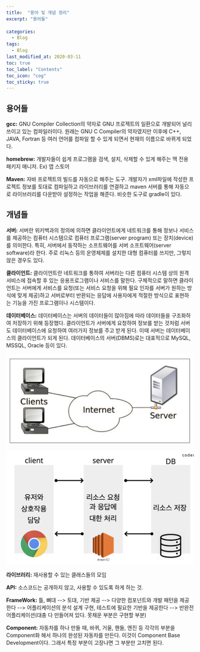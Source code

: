 ```yaml
---
title:  "용어 및 개념 정리"
excerpt: "용어들"

categories:
  - Blog
tags:
  - Blog
last_modified_at: 2020-03-11 
toc: true
toc_label: "Contents"
toc_icon: "cog"
toc_sticky: true
---
```


## 용어들



**gcc:** GNU Compiler Collection의 약자로 GNU 프로젝트의 일환으로 개발되어 널리 쓰이고 있는 컴파일러이다. 원래는 GNU C Compiler의 약자였지만 이후에 C++, JAVA, Fortran 등 여러 언어를 컴파일 할 수 있게 되면서 현재의 이름으로 바뀌게 되었다.

**homebrew:** 개발자들이 쉽게 프로그램을 검색, 설치, 삭제할 수 있게 해주는 맥 전용 패키지 매니저. Ex) 앱 스토어

**Maven:** 자바 프로젝트의 빌드를 자동으로 해주는 도구. 개발자가 xml파일에 작성한 프로젝트 정보를 토대로 컴파일하고 라이브러리를 연결하고 maven 서버를 통해 자동으로 라이브러리를 다운받아 설정하는 작업을 해준다. 비슷한 도구로 gradle이 있다. 



## 개념들

**서버:** 서버란 위키백과의 정의에 의하면 클라이언트에게 네트워크를 통해 정보나 서비스를 제공하는 컴퓨터 시스템으로 컴퓨터 프로그램(server program) 또는 장치(device)를 의미한다. 특히, 서버에서 동작하는 소프트웨어를 서버 소프트웨어(server software)라 한다. 주로 리눅스 등의 운영체제를 설치한 대형 컴퓨터를 쓰지만, 그렇지 않은 경우도 있다.

**클라이언트:** 클라이언트란 네트워크를 통하여 서버라는 다른 컴퓨터 시스템 상의 원격 서비스에 접속할 후 있는 응용프로그램이나 서비스를 말한다. 구체적으로 말하면 클라이언트는 서버에게 서비스를 요청(또는 서비스 요청을 위해 필요 인자를 서버가 원하는 방식에 맞게 제공)하고 서버로부터 반환되는 응답에 사용자에게 적절한 방식으로 표현하는 기능을 가진 프로그램이나 시스템이다.

**데이터베이스:** 데이터베이스는 서버의 데이터들이 많아짐에 따라 데이터들을 구조화하여 저장하기 위해 등장했다. 클라이언트가 서버에게 요청하여 정보를 받는 것처럼 서버도 데이터베이스에 요청하여 여러가지 정보를 주고 받게 된다. 이때 서버는 데이터베이스의 클라이언트가 되게 된다. 데이터베이스의 서버(DBMS)로는 대표적으로 MySQL, MSSQL, Oracle 등이 있다.



![server](/assets/images/words-organize/client_server.jpg)



![server](/assets/images/words-organize/client_server_db.jpg)



**라이브러리:** 재사용할 수 있는 클래스들의 모임

**API:** 소스코드는 공개하지 않고, 사용할 수 있도록 하게 하는 것.

**FrameWork:** 틀, 뼈대 --> 토대, 기반 제공 --> 다양한 컴포넌트와 개발 패턴을 제공한다 --> 어플리케이션의 분석 설계 구현, 테스트에 필요한 기반을 제공한다 --> 반완전 어플리케이션(대충 다 만들어져 있다. 못채운 부분은 구현할 부분)

**Component:** 자동차를 하나 만들 때, 바퀴, 거울, 핸들, 엔진 등 각각의 부분을 Component화 해서 하나의 완성된 자동차를 만든다. 이것이 Component Base Development이다. 그래서 특정 부분이 고장나면 그 부분만 고치면 된다.

   